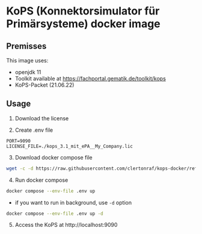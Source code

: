 # KoPS (Konnektorsimulator für Primärsysteme) docker image

## Premisses

This image uses:

- openjdk 11
- Toolkit available at https://fachportal.gematik.de/toolkit/kops
- KoPS-Packet (21.06.22)

## Usage

1. Download the license

2. Create .env file

```
PORT=9090
LICENSE_FILE=./kops_3.1_mit_ePA__My_Company.lic
```

3. Download docker compose file

```bash
wget -c -d https://raw.githubusercontent.com/clertonraf/kops-docker/refs/heads/master/docker-compose.yml
```

4. Run docker compose

```bash
docker compose --env-file .env up
```

- if you want to run in background, use `-d` option

```bash
docker compose --env-file .env up -d
```

5. Access the KoPS at http://localhost:9090
